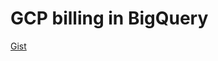 # GCP billing in BigQuery

[Gist](https://gist.github.com/bindiego/be188c422af272c3fe65ce0af8d0dffa)
